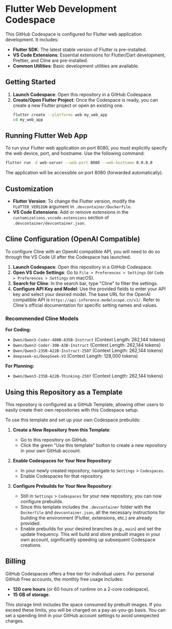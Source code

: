 # Flutter Web Development Codespace

This GitHub Codespace is configured for Flutter web application development. It includes:

- **Flutter SDK**: The latest stable version of Flutter is pre-installed.
- **VS Code Extensions**: Essential extensions for Flutter/Dart development, Prettier, and Cline are pre-installed.
- **Common Utilities**: Basic development utilities are available.

## Getting Started

1.  **Launch Codespace**: Open this repository in a GitHub Codespace.
2.  **Create/Open Flutter Project**: Once the Codespace is ready, you can create a new Flutter project or open an existing one.
    ```bash
    flutter create --platforms web my_web_app
    cd my_web_app
    ```

## Running Flutter Web App

To run your Flutter web application on port 8080, you must explicitly specify the web device, port, and hostname. Use the following command:

```bash
flutter run -d web-server --web-port 8080 --web-hostname 0.0.0.0
```

The application will be accessible on port 8080 (forwarded automatically).

## Customization

-   **Flutter Version**: To change the Flutter version, modify the `FLUTTER_VERSION` argument in `.devcontainer/Dockerfile`.
-   **VS Code Extensions**: Add or remove extensions in the `customizations.vscode.extensions` section of `.devcontainer/devcontainer.json`.

## Cline Configuration (OpenAI Compatible)

To configure Cline with an OpenAI compatible API, you will need to do so through the VS Code UI after the Codespace has launched. 

1.  **Launch Codespace**: Open this repository in a GitHub Codespace.
2.  **Open VS Code Settings**: Go to `File > Preferences > Settings` (or `Code > Preferences > Settings` on macOS).
3.  **Search for Cline**: In the search bar, type "Cline" to filter the settings.
4.  **Configure API Key and Model**: Use the provided fields to enter your API key and select your desired model. The base URL for the OpenAI compatible API is `https://api-inference.modelscope.cn/v1/`. Refer to Cline's official documentation for specific setting names and values.

### Recommended Cline Models

**For Coding:**
- `Qwen/Qwen3-Coder-480B-A35B-Instruct` (Context Length: 262,144 tokens)
- `Qwen/Qwen3-Coder-30B-A3B-Instruct` (Context Length: 262,144 tokens)
- `Qwen/Qwen3-235B-A22B-Instruct-2507` (Context Length: 262,144 tokens)
- `deepseek-ai/DeepSeek-V3` (Context Length: 128,000 tokens)

**For Planning:**
- `Qwen/Qwen3-235B-A22B-Thinking-2507` (Context Length: 262,144 tokens)

## Using this Repository as a Template

This repository is configured as a GitHub Template, allowing other users to easily create their own repositories with this Codespace setup.

To use this template and set up your own Codespace prebuilds:

1.  **Create a New Repository from this Template**:
    - Go to this repository on GitHub.
    - Click the green "Use this template" button to create a new repository in your own GitHub account.

2.  **Enable Codespaces for Your New Repository**:
    - In your newly created repository, navigate to `Settings` > `Codespaces`.
    - Enable Codespaces for that repository.

3.  **Configure Prebuilds for Your New Repository**:
    - Still in `Settings` > `Codespaces` for your new repository, you can now configure prebuilds.
    - Since this template includes the `.devcontainer` folder with the `Dockerfile` and `devcontainer.json`, all the necessary instructions for building the environment (Flutter, extensions, etc.) are already provided.
    - Enable prebuilds for your desired branches (e.g., `main`) and set the update frequency. This will build and store prebuilt images in your own account, significantly speeding up subsequent Codespace creations.

## Billing

GitHub Codespaces offers a free tier for individual users. For personal GitHub Free accounts, the monthly free usage includes:

-   **120 core hours** (or 60 hours of runtime on a 2-core codespace).
-   **15 GB of storage**.

This storage limit includes the space consumed by prebuilt images. If you exceed these limits, you will be charged on a pay-as-you-go basis. You can set a spending limit in your GitHub account settings to avoid unexpected charges.